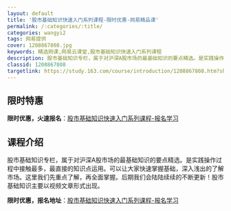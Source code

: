 ```yaml
---
layout: default
title: '股市基础知识快速入门系列课程-限时优惠-网易精品课'
permalink: /:categories/:title/
categories: wangyi2
tags: 网易提供
cover: 1208867808.jpg
keywords: 精选网课,网易云课堂,股市基础知识快速入门系列课程
description: 股市基础知识专栏，属于对沪深A股市场的最基础知识的要点精选。是实践操作过程中接触最多，最直接的知识点运用。可以让大家快速
classid: 1208867808
targetlink: https://study.163.com/course/introduction/1208867808.htm?share=1&shareId=1025206652&utm_campaign=share&utm_medium=iphoneShare&utm_source=&utm_u=1025206652
---
```


## 限时特惠

**限时优惠，火速报名**：[股市基础知识快速入门系列课程-报名学习](https://study.163.com/course/introduction/1208867808.htm?share=1&shareId=1025206652&utm_campaign=share&utm_medium=iphoneShare&utm_source=&utm_u=1025206652)

## 课程介绍

股市基础知识专栏，属于对沪深A股市场的最基础知识的要点精选。是实践操作过程中接触最多，最直接的知识点运用。可以让大家快速掌握基础，深入浅出的了解市场。这里我们先重点了解，再全面掌握。后期我们会陆陆续续的不断更新！股市基础知识主要以视频文章形式出现。

**限时优惠，报名地址**：[股市基础知识快速入门系列课程-报名学习](https://study.163.com/course/introduction/1208867808.htm?share=1&shareId=1025206652&utm_campaign=share&utm_medium=iphoneShare&utm_source=&utm_u=1025206652)

